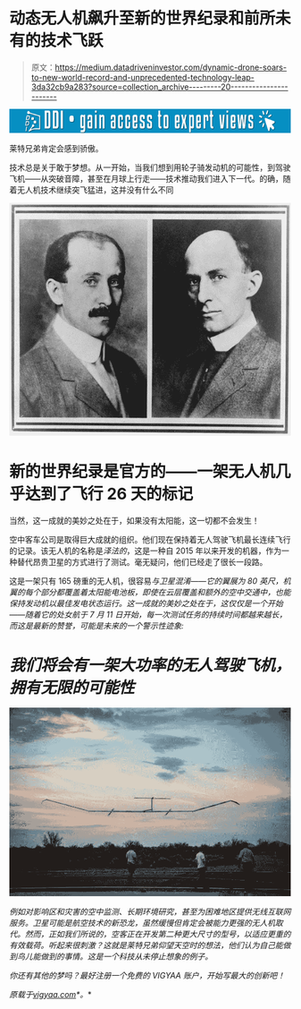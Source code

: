 # 动态无人机飙升至新的世界纪录和前所未有的技术飞跃

> 原文：<https://medium.datadriveninvestor.com/dynamic-drone-soars-to-new-world-record-and-unprecedented-technology-leap-3da32cb9a283?source=collection_archive---------20----------------------->

[![](img/98948dd32b3bc173b1be526428c94e89.png)](http://www.track.datadriveninvestor.com/1B9E)

莱特兄弟肯定会感到骄傲。

技术总是关于敢于梦想。从一开始，当我们想到用轮子骑发动机的可能性，到驾驶飞机——从突破音障，甚至在月球上行走——技术推动我们进入下一代。的确，随着无人机技术继续突飞猛进，这并没有什么不同

![](img/8359a583d50ff479157beb08fb4f5050.png)

# 新的世界纪录是官方的——一架无人机几乎达到了飞行 26 天的标记

当然，这一成就的美妙之处在于，如果没有太阳能，这一切都不会发生！

空中客车公司是取得巨大成就的组织。他们现在保持着无人驾驶飞机最长连续飞行的记录。该无人机的名称是*泽法的*，这是一种自 2015 年以来开发的机器，作为一种替代昂贵卫星的方式进行了测试。毫无疑问，他们已经走了很长一段路。

这是一架只有 165 磅重的无人机，很容易*与卫星混淆——它的翼展为 80 英尺，机翼的每个部分都覆盖着太阳能电池板，即使在云层覆盖和额外的空中交通中，也能保持发动机以最佳发电状态运行。这一成就的美妙之处在于，这仅仅是一个开始——随着它的处女航于 7 月 11 日开始，每一次测试任务的持续时间都越来越长，而这是最新的赞誉，可能是未来的一个警示性迹象:*

# *我们将会有一架大功率的无人驾驶飞机，拥有无限的可能性*

*![](img/ed2e247e2e31436b04bae994c62bbcfc.png)*

*例如对影响区和灾害的空中监测、长期环境研究，甚至为困难地区提供无线互联网服务。卫星可能是航空技术的新恐龙，虽然缓慢但肯定会被能力更强的无人机取代。然而，正如我们所说的，空客正在开发第二种更大尺寸的型号，以适应更重的有效载荷。听起来很刺激？这就是莱特兄弟仰望天空时的想法，他们认为自己能做到鸟儿能做到的事情。这是一个科技从未停止想象的例子。*

*你还有其他的梦吗？最好注册一个免费的 VIGYAA 账户，开始写最大的创新吧！*

**原载于*[*vigyaa.com*](https://vigyaa.com/@pierre/dynamic-drone-soars-to-new-world-record-and-unprecedented-technol-284a6cc0/)*。**